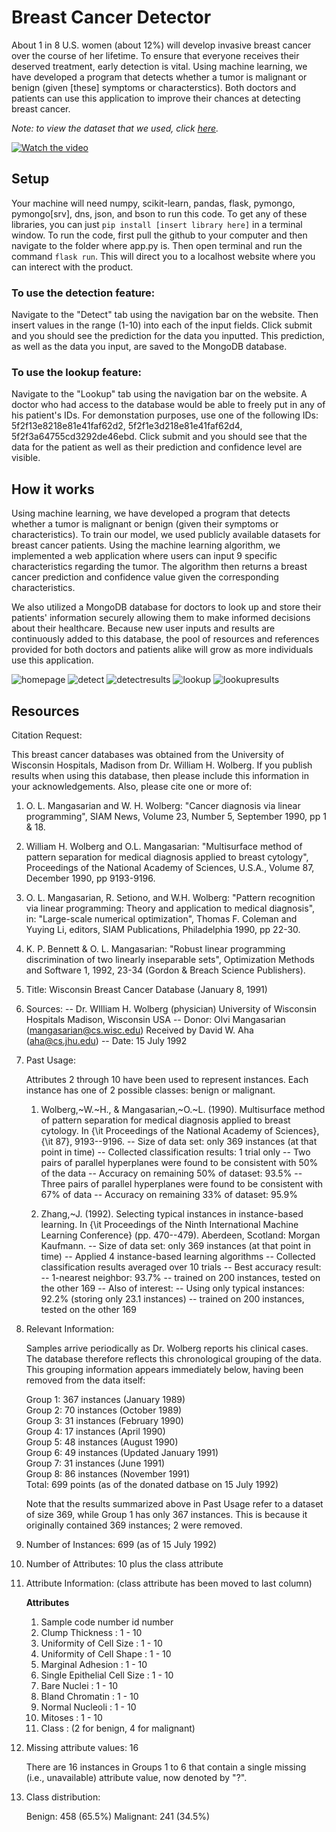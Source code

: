 # Breast Cancer Detector

About 1 in 8 U.S. women (about 12%) will develop invasive breast cancer over the course of her lifetime. To ensure that everyone receives their deserved treatment, early detection is vital. Using machine learning, we have developed a program that detects whether a tumor is malignant or benign (given [these] symptoms or characterstics). Both doctors and patients can use this application to improve their chances at detecting breast cancer.

*Note: to view the dataset that we used, click [here](https://archive.ics.uci.edu/ml/datasets.php?format=&task=&att=&area=&numAtt=&numIns=&type=&sort=nameUp&view=table).*

[![Watch the video](https://i.imgur.com/0MBSEU5.png)](https://youtu.be/m9t6jYTXXc8)

## Setup
Your machine will need numpy, scikit-learn, pandas, flask, pymongo, pymongo[srv], dns, json, and bson to run this code. To get any of these libraries, you can just `pip install [insert library here]` in a terminal window. To run the code, first pull the github to your computer and then navigate to the folder where app.py is. Then open terminal and run the command `flask run`. This will direct you to a localhost website where you can interect with the product.

### To use the detection feature:
Navigate to the "Detect" tab using the navigation bar on the website. Then insert values in the range (1-10) into each of the input fields. Click submit and you should see the prediction for the data you inputted. This prediction, as well as the data you input, are saved to the MongoDB database.

### To use the lookup feature:
Navigate to the "Lookup" tab using the navigation bar on the website. A doctor who had access to the database would be able to freely put in any of his patient's IDs. For demonstation purposes, use one of the following IDs: 5f2f13e8218e81e41faf62d2, 5f2f1e3d218e81e41faf62d4, 5f2f3a64755cd3292de46ebd. Click submit and you should see that the data for the patient as well as their prediction and confidence level are visible.

## How it works
Using machine learning, we have developed a program that detects whether a tumor is malignant or benign (given their symptoms or characteristics). To train our model, we used publicly available datasets for breast cancer patients. Using the machine learning algorithm, we implemented a web application where users can input 9 specific characteristics regarding the tumor. The algorithm then returns a breast cancer prediction and confidence value given the corresponding characteristics. 

We also utilized a MongoDB database for doctors to look up and store their patients' information securely allowing them to make informed decisions about their healthcare. Because new user inputs and results are continuously added to this database, the pool of resources and references provided for both doctors and patients alike will grow as more individuals use this application.

![homepage](https://i.imgur.com/5eugd9U.png)
![detect](https://i.imgur.com/FtHelY0.png)
![detectresults](https://i.imgur.com/WP4d7DI.png)
![lookup](https://i.imgur.com/j0cPXAQ.png)
![lookupresults](https://i.imgur.com/DNhv5UE.png)

## Resources

   Citation Request:
   
   This breast cancer databases was obtained from the University of Wisconsin
   Hospitals, Madison from Dr. William H. Wolberg.  If you publish results
   when using this database, then please include this information in your
   acknowledgements.  Also, please cite one or more of:

   1. O. L. Mangasarian and W. H. Wolberg: "Cancer diagnosis via linear 
      programming", SIAM News, Volume 23, Number 5, September 1990, pp 1 & 18.

   2. William H. Wolberg and O.L. Mangasarian: "Multisurface method of 
      pattern separation for medical diagnosis applied to breast cytology", 
      Proceedings of the National Academy of Sciences, U.S.A., Volume 87, 
      December 1990, pp 9193-9196.

   3. O. L. Mangasarian, R. Setiono, and W.H. Wolberg: "Pattern recognition 
      via linear programming: Theory and application to medical diagnosis", 
      in: "Large-scale numerical optimization", Thomas F. Coleman and Yuying
      Li, editors, SIAM Publications, Philadelphia 1990, pp 22-30.

   4. K. P. Bennett & O. L. Mangasarian: "Robust linear programming 
      discrimination of two linearly inseparable sets", Optimization Methods
      and Software 1, 1992, 23-34 (Gordon & Breach Science Publishers).

1. Title: Wisconsin Breast Cancer Database (January 8, 1991)

2. Sources:
   -- Dr. WIlliam H. Wolberg (physician)
      University of Wisconsin Hospitals
      Madison, Wisconsin
      USA
   -- Donor: Olvi Mangasarian (mangasarian@cs.wisc.edu)
      Received by David W. Aha (aha@cs.jhu.edu)
   -- Date: 15 July 1992

3. Past Usage:

   Attributes 2 through 10 have been used to represent instances.
   Each instance has one of 2 possible classes: benign or malignant.

   1. Wolberg,~W.~H., \& Mangasarian,~O.~L. (1990). Multisurface method of 
      pattern separation for medical diagnosis applied to breast cytology. In
      {\it Proceedings of the National Academy of Sciences}, {\it 87},
      9193--9196.
      -- Size of data set: only 369 instances (at that point in time)
      -- Collected classification results: 1 trial only
      -- Two pairs of parallel hyperplanes were found to be consistent with
         50% of the data
         -- Accuracy on remaining 50% of dataset: 93.5%
      -- Three pairs of parallel hyperplanes were found to be consistent with
         67% of data
         -- Accuracy on remaining 33% of dataset: 95.9%

   2. Zhang,~J. (1992). Selecting typical instances in instance-based
      learning.  In {\it Proceedings of the Ninth International Machine
      Learning Conference} (pp. 470--479).  Aberdeen, Scotland: Morgan
      Kaufmann.
      -- Size of data set: only 369 instances (at that point in time)
      -- Applied 4 instance-based learning algorithms 
      -- Collected classification results averaged over 10 trials
      -- Best accuracy result: 
         -- 1-nearest neighbor: 93.7%
         -- trained on 200 instances, tested on the other 169
      -- Also of interest:
         -- Using only typical instances: 92.2% (storing only 23.1 instances)
         -- trained on 200 instances, tested on the other 169

4. Relevant Information:

   Samples arrive periodically as Dr. Wolberg reports his clinical cases.
   The database therefore reflects this chronological grouping of the data.
   This grouping information appears immediately below, having been removed
   from the data itself:

     Group 1: 367 instances (January 1989)\
     Group 2:  70 instances (October 1989)\
     Group 3:  31 instances (February 1990)\
     Group 4:  17 instances (April 1990)\
     Group 5:  48 instances (August 1990)\
     Group 6:  49 instances (Updated January 1991)\
     Group 7:  31 instances (June 1991)\
     Group 8:  86 instances (November 1991)\
     Total:   699 points (as of the donated datbase on 15 July 1992)

   Note that the results summarized above in Past Usage refer to a dataset
   of size 369, while Group 1 has only 367 instances.  This is because it
   originally contained 369 instances; 2 were removed.

5. Number of Instances: 699 (as of 15 July 1992)

6. Number of Attributes: 10 plus the class attribute

7. Attribute Information: (class attribute has been moved to last column)

     **Attributes**
   01. Sample code number            id number
   02. Clump Thickness  :            1 - 10
   03. Uniformity of Cell Size :     1 - 10
   04. Uniformity of Cell Shape :    1 - 10
   05. Marginal Adhesion :           1 - 10
   06. Single Epithelial Cell Size : 1 - 10
   07. Bare Nuclei :                 1 - 10
   08. Bland Chromatin :             1 - 10
   09. Normal Nucleoli :             1 - 10
   10. Mitoses :                     1 - 10
   11. Class :                       (2 for benign, 4 for malignant)

8. Missing attribute values: 16

   There are 16 instances in Groups 1 to 6 that contain a single missing 
   (i.e., unavailable) attribute value, now denoted by "?".  

9. Class distribution:
 
   Benign: 458 (65.5%)
   Malignant: 241 (34.5%)

